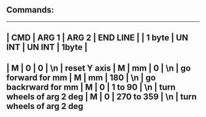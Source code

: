 ## Commands:

_______________________________________________
| CMD     |  ARG 1   | ARG 2       | END LINE |
| 1 byte  |  UN INT  | UN INT      | 1byte    |
-----------------------------------------------
| M       |  0       | 0           | \n       | reset Y axis
| M       |  mm      | 0           | \n       | go forward for mm
| M       |  mm      | 180         | \n       | go backrward for mm
| M       |  0       | 1 to 90     | \n       | turn wheels of arg 2 deg
| M       |  0       | 270 to 359  | \n       | turn wheels of arg 2 deg
-----------------------------------------------
